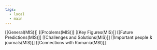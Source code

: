 ```yaml
---
tags:
  - local
  - main
---
```

[[General(MIS)]]
[[Problems(MIS)]]
[[Key Figures(MIS)]]
[[Future Predictions(MIS)]]
[[Challenges and Solutions(MIS)]]
[[Important people & journals(MIS)]]
[[Connections with Romania(MSI)]]


